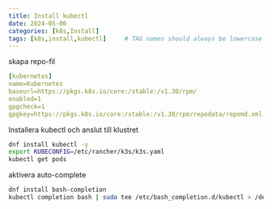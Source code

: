 ```yaml
---
title: Install kubectl
date: 2024-05-06
categories: [k8s,Install]
tags: [k8s,install,kubectl]     # TAG names should always be lowercase
---
```


skapa repo-fil

```yaml
[kubernetes]
name=Kubernetes
baseurl=https://pkgs.k8s.io/core:/stable:/v1.30/rpm/
enabled=1
gpgcheck=1
gpgkey=https://pkgs.k8s.io/core:/stable:/v1.30/rpm/repodata/repomd.xml.key
```

Installera kubectl och anslut till klustret

```bash
dnf install kubectl -y
export KUBECONFIG=/etc/rancher/k3s/k3s.yaml
kubectl get pods
```

aktivera auto-complete

```bash
dnf install bash-completion
kubectl completion bash | sudo tee /etc/bash_completion.d/kubectl > /dev/null
```
